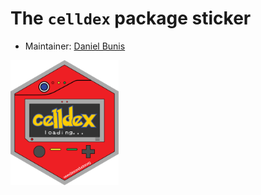# The `celldex` package sticker

* Maintainer: [Daniel Bunis](https://github.com/dtm2451)

<img src=celldex_sticker.png height="200">
